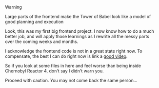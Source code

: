 > [!WARNING]
> Large parts of the frontend make the Tower of Babel look like a model of good planning and execution

Look, this was my first big frontend project. I now know how to do a much better job, and will apply those learnings as I rewrite all the messy parts over the coming weeks and months.

I acknowledge the frontend code is not in a great state right now. To compensate, the best I can do right now is link a [good video](https://www.youtube.com/watch?v=wmKwD0NaHuw).

So if you look at some files in here and feel worse than being inside Chernobyl Reactor 4, don't say I didn't warn you.

Proceed with caution. You may not come back the same person...
